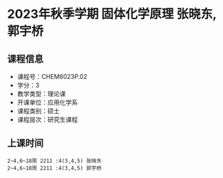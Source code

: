 # 2023年秋季学期 固体化学原理 张晓东, 郭宇桥






## 课程信息

- 课程号：CHEM6023P.02
- 学分：3
- 教学类型：理论课
- 开课单位：应用化学系
- 课程类别：硕士
- 课程层次：研究生课程

## 上课时间

```
2~4,6~18周 2211 :4(3,4,5) 张晓东
2~4,6~18周 2211 :4(3,4,5) 郭宇桥
```

